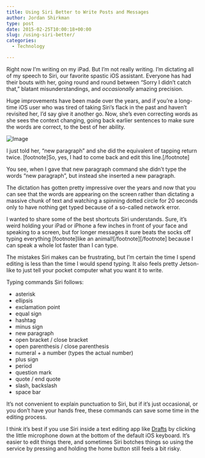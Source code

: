 ```yaml
---
title: Using Siri Better to Write Posts and Messages
author: Jordan Shirkman
type: post
date: 2015-02-25T10:00:18+00:00
slug: /using-siri-better/
categories:
  - Technology

---
```

Right now I’m writing on my iPad. But I’m not really writing. I’m dictating all of my speech to Siri, our favorite spastic iOS assistant. Everyone has had their bouts with her, going round and round between “Sorry I didn’t catch that,” blatant misunderstandings, and _occasionally_ amazing precision.

Huge improvements have been made over the years, and if you’re a long-time iOS user who was tired of taking Siri’s flack in the past and haven’t revisited her, I’d say give it another go. Now, she’s even correcting words as she sees the context changing, going back earlier sentences to make sure the words are correct, to the best of her ability.

![Image](/images/holding-iphone.jpeg) 

I just told her, “new paragraph” and she did the equivalent of tapping return twice. [footnote]So, yes, I had to come back and edit this line.[/footnote]

You see, when I gave that new paragraph command she didn’t type the words “new paragraph”, but instead she inserted a new paragraph.

The dictation has gotten pretty impressive over the years and now that you can see that the words are appearing on the screen rather than dictating a massive chunk of text and watching a spinning dotted circle for 20 seconds only to have nothing get typed because of a so-called network error.

I wanted to share some of the best shortcuts Siri understands. Sure, it’s weird holding your iPad or iPhone a few inches in front of your face and speaking to a screen, but for longer messages it sure beats the socks off typing everything \[footnote]like an animal![/footnote\]\[/footnote\] because I can speak a whole lot faster than I can type. <!--more-->

The mistakes Siri makes can be frustrating, but I’m certain the time I spend editing is less than the time I would spend typing. It also feels pretty Jetson-like to just tell your pocket computer what you want it to write.

Typing commands Siri follows:

  * asterisk
  * ellipsis
  * exclamation point
  * equal sign
  * hashtag
  * minus sign
  * new paragraph
  * open bracket / close bracket
  * open parenthesis / close parenthesis
  * numeral + a number (types the actual number)
  * plus sign
  * period
  * question mark
  * quote / end quote
  * slash, backslash
  * space bar

It’s not convenient to explain punctuation to Siri, but if it’s just occasional, or you don’t have your hands free, these commands can save some time in the editing process.

I think it’s best if you use Siri inside a text editing app like [Drafts](https://itunes.apple.com/us/app/drafts-4-quickly-capture-notes/id905337691?mt=8&at=11l4uNett) by clicking the little microphone down at the bottom of the default iOS keyboard. It’s easier to edit things there, and sometimes Siri botches things so using the service by pressing and holding the home button still feels a bit risky.
